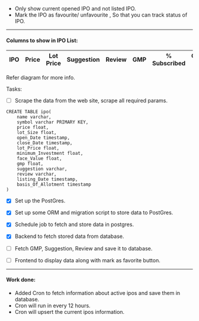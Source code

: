 - Only show current opened IPO and not listed IPO.
- Mark the IPO as favourite/ unfavourite , So that you can track status of IPO.
<hr>

 #### Columns to show in IPO List:

| IPO | Price    | Lot Price    | Suggestion | Review    | GMP    | % Subscribed    | Opening On | Closing On |
| :-----: | :---: | :---: | :-----: | :---: | :---: | :---: | :---: | :---: |

Refer diagram for more info.

Tasks:

- [ ] Scrape the data from the web site, scrape all required params.
```
CREATE TABLE ipo(
    name varchar,
    symbol varchar PRIMARY KEY,
    price float,
    lot_Size float,
    open_Date timestamp,
    close_Date timestamp,
    lot_Price float,
    minimum_Investment float,
    face_Value float,    
    gmp float,
    suggestion varchar,
    review varchar,
    listing_Date timestamp,
    basis_Of_Allotment timestamp
)
```
- [X] Set up the PostGres.
- [X] Set up some ORM and migration script to store data to PostGres.
- [X] Schedule job to fetch and store data in postgres.
- [X] Backend to fetch stored data from database.
- [ ] Fetch GMP, Suggestion, Review and save it to database.
- [ ] Frontend to display data along with mark as favorite button.



----
#### Work done:
- Added Cron to fetch information about active ipos and save them in database.
- Cron will run in every 12 hours.
- Cron will upsert the current ipos information.